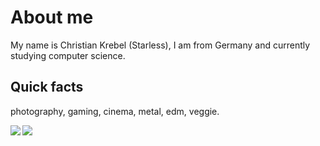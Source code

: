 # About me

My name is Christian Krebel (Starless), I am from Germany and currently studying computer science.

## Quick facts
photography, gaming, cinema, metal, edm, veggie.

<a>
  <img align="left" src="https://github-readme-stats.vercel.app/api?username=starlesschris&count_private=true&show_icons=true&include_all_commits=true" />
</a>
<a>
  <img align="left" src="https://github-readme-stats.vercel.app/api/top-langs/?username=starlesschris&layout=compact" />
</a>